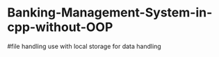 # Banking-Management-System-in-cpp-without-OOP
#file handling use with local storage for data handling
